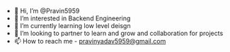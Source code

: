 - 👋 Hi, I’m @Pravin5959
- 👀 I’m interested in Backend Engineering
- 🌱 I’m currently learning low level deisgn
- 💞️ I’m looking to partner to learn and grow and collaboration for projects
- 📫 How to reach me - pravinyadav5959@gmail.com

<!---
Pravin5959/Pravin5959 is a ✨ special ✨ repository because its `README.md` (this file) appears on your GitHub profile.
You can click the Preview link to take a look at your changes.
--->
